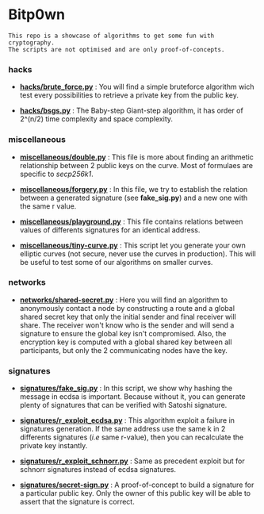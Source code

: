 # Bitp0wn

```
This repo is a showcase of algorithms to get some fun with cryptography.
The scripts are not optimised and are only proof-of-concepts.  
```

### hacks

+ __[hacks/brute_force.py](https://github.com/mvrcrypto/bitp0wn/blob/master/hacks/brute_force.py)__ : You will find a simple bruteforce algorithm wich test every possibilities to retrieve a private key from the public key.

+ __[hacks/bsgs.py](https://github.com/mvrcrypto/bitp0wn/blob/master/hacks/bsgs.py)__ : The Baby-step Giant-step algorithm, it has order of 2^(n/2) time complexity and space complexity.

### miscellaneous

+ __[miscellaneous/double.py](https://github.com/mvrcrypto/bitp0wn/blob/master/miscellaneous/double.py)__ : This file is more about finding an arithmetic relationship between 2 public keys on the curve. Most of formulaes are specific to _secp256k1_.

+ __[miscellaneous/forgery.py](https://github.com/mvrcrypto/bitp0wn/blob/master/miscellaneous/forgery.py)__ : In this file, we try to establish the relation between a generated signature (see __fake_sig.py__) and a new one with the same r value.

+ __[miscellaneous/playground.py](https://github.com/mvrcrypto/bitp0wn/blob/master/miscellaneous/playground.py)__ : This file contains relations between values of differents signatures for an identical address.

+ __[miscellaneous/tiny-curve.py](https://github.com/mvrcrypto/bitp0wn/blob/master/miscellaneous/tiny-curve.py)__ : This script let you generate your own elliptic curves (not secure, never use the curves in production). This will be useful to test some of our algorithms on smaller curves.

### networks

+ __[networks/shared-secret.py](https://github.com/mvrcrypto/bitp0wn/blob/master/networks/shared-secret.py)__ : Here you will find an algorithm to anonymously contact a node by constructing a route and a global shared secret key that only the initial sender and final receiver will share. The receiver won't know who is the sender and will send a signature to ensure the global key isn't compromised. Also, the encryption key is computed with a global shared key between all participants, but only the 2 communicating nodes have the key.

### signatures

+ __[signatures/fake_sig.py](https://github.com/mvrcrypto/bitp0wn/blob/master/signatures/fake_sig.py)__ : In this script, we show why hashing the message in ecdsa is important. Because without it, you can generate plenty of signatures that can be verified with Satoshi signature.

+ __[signatures/r_exploit_ecdsa.py](https://github.com/mvrcrypto/bitp0wn/blob/master/signatures/r_exploit_ecdsa.py)__ : This algorithm exploit a failure in signatures generation. If the same address use the same k in 2 differents signatures (_i.e_ same r-value), then you can recalculate the private key instantly.

+ __[signatures/r_exploit_schnorr.py](https://github.com/mvrcrypto/bitp0wn/blob/master/signatures/r_exploit_schnorr.py)__ : Same as precedent exploit but for schnorr signatures instead of ecdsa signatures.

+ __[signatures/secret-sign.py](https://github.com/mvrcrypto/bitp0wn/blob/master/signatures/secret-sign.py)__ : A proof-of-concept to build a signature for a particular public key. Only the owner of this public key will be able to assert that the signature is correct.
